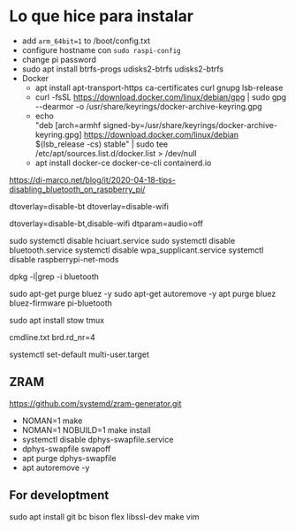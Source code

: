 # Lo que hice para instalar

* add `arm_64bit=1` to /boot/config.txt
* configure hostname con `sudo raspi-config`
* change pi password
* sudo apt install btrfs-progs udisks2-btrfs udisks2-btrfs
* Docker
  - apt install apt-transport-https ca-certificates curl gnupg lsb-release
  - curl -fsSL https://download.docker.com/linux/debian/gpg | sudo gpg --dearmor
    -o /usr/share/keyrings/docker-archive-keyring.gpg
  - echo \
  "deb [arch=armhf signed-by=/usr/share/keyrings/docker-archive-keyring.gpg]
https://download.docker.com/linux/debian \
  $(lsb_release -cs) stable" | sudo tee /etc/apt/sources.list.d/docker.list >
/dev/null
  - apt install docker-ce docker-ce-cli containerd.io


https://di-marco.net/blog/it/2020-04-18-tips-disabling_bluetooth_on_raspberry_pi/

dtoverlay=disable-bt
dtoverlay=disable-wifi

dtoverlay=disable-bt,disable-wifi
dtparam=audio=off

sudo systemctl disable hciuart.service
sudo systemctl disable bluetooth.service
systemctl disable wpa_supplicant.service
systemctl disable  raspberrypi-net-mods

dpkg -l|grep -i bluetooth

sudo apt-get purge bluez -y
sudo apt-get autoremove -y
apt purge bluez bluez-firmware pi-bluetooth


sudo apt install stow tmux

cmdline.txt
brd.rd_nr=4


systemctl set-default multi-user.target


## ZRAM

https://github.com/systemd/zram-generator.git

* NOMAN=1 make
* NOMAN=1 NOBUILD=1 make install
* systemctl disable dphys-swapfile.service
* dphys-swapfile swapoff
* apt purge dphys-swapfile
* apt autoremove -y


## For developtment

sudo apt install git bc bison flex libssl-dev make vim



